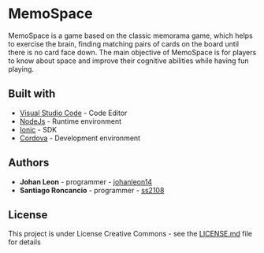 # MemoSpace

MemoSpace is a game based on the classic memorama game, which helps to exercise the brain, finding matching pairs of cards on the board until there is no card face down.
The main objective of MemoSpace is for players to know about space and improve their cognitive abilities while having fun playing.

## Built with
- [Visual Studio Code](https://code.visualstudio.com/?wt.mc_id=DX_841432) - Code Editor
- [NodeJs](https://nodejs.org/es/) - Runtime environment
- [Ionic](https://ionicframework.com/) - SDK
- [Cordova](https://cordova.apache.org/) - Development environment

## Authors
- **Johan Leon** - programmer - [johanleon14](https://github.com/johanleon14)
- **Santiago Roncancio** - programmer - [ss2108](https://github.com/ss2108)

## License
This project is under License Creative Commons - see the [LICENSE.md](https://github.com/ss2108/MemoSpace/blob/master/LICENSE.md) file for details

